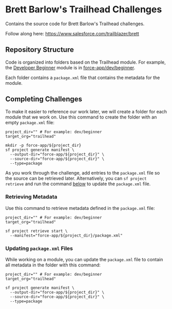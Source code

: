 # Brett Barlow's Trailhead Challenges

Contains the source code for Brett Barlow's Trailhead challenges.

Follow along here: https://www.salesforce.com/trailblazer/brett

## Repository Structure

Code is organized into folders based on the Trailhead module. For example, the
[Developer Beginner](https://trailhead.salesforce.com/content/learn/trails/force_com_dev_beginner)
module is in [force-app/dev/beginner](force-app/dev/beginner).

Each folder contains a `package.xml` file that contains the metadata for the
module.

## Completing Challenges

To make it easier to reference our work later, we will create a folder for each
module that we work on. Use this command to create the folder with an empty
`package.xml` file:

```shell
project_dir="" # For example: dev/beginner
target_org="trailhead"

mkdir -p force-app/${project_dir}
sf project generate manifest \
  --output-dir="force-app/${project_dir}" \
  --source-dir="force-app/${project_dir}" \
  --type=package
```

As you work through the challenge, add entries to the `package.xml` file so the
source can be retrieved later. Alternatively, you can `sf project retrieve` and
run the command [below](#updating-packagexml-files) to update the `package.xml`
file.

### Retrieving Metadata

Use this command to retrieve metadata defined in the `package.xml` file:

```shell
project_dir="" # For example: dev/beginner
target_org="trailhead"

sf project retrieve start \
  --manifest="force-app/${project_dir}/package.xml"
```

### Updating `package.xml` Files

While working on a module, you can update the `package.xml` file to contain all
metadata in the folder with this command:

```shell
project_dir="" # For example: dev/beginner
target_org="trailhead"

sf project generate manifest \
  --output-dir="force-app/${project_dir}" \
  --source-dir="force-app/${project_dir}" \
  --type=package
```
